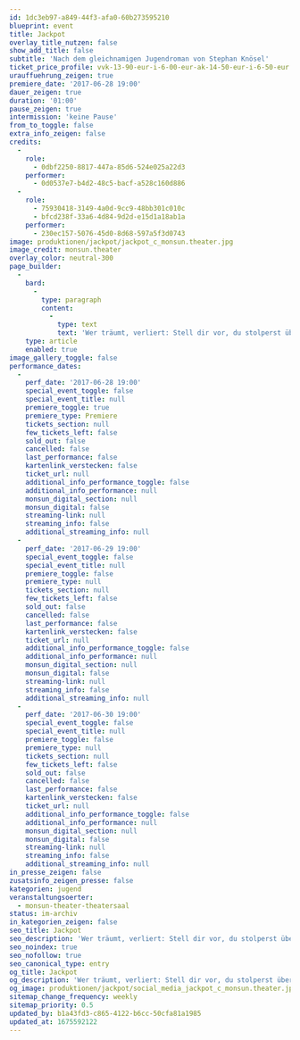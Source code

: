 ```yaml
---
id: 1dc3eb97-a849-44f3-afa0-60b273595210
blueprint: event
title: Jackpot
overlay_title_nutzen: false
show_add_title: false
subtitle: 'Nach dem gleichnamigen Jugendroman von Stephan Knösel'
ticket_price_profile: vvk-13-90-eur-i-6-00-eur-ak-14-50-eur-i-6-50-eur
urauffuehrung_zeigen: true
premiere_date: '2017-06-28 19:00'
dauer_zeigen: true
duration: '01:00'
pause_zeigen: true
intermission: 'keine Pause'
from_to_toggle: false
extra_info_zeigen: false
credits:
  -
    role:
      - 0dbf2250-8817-447a-85d6-524e025a22d3
    performer:
      - 0d0537e7-b4d2-48c5-bacf-a528c160d886
  -
    role:
      - 75930418-3149-4a0d-9cc9-48bb301c010c
      - bfcd238f-33a6-4d84-9d2d-e15d1a18ab1a
    performer:
      - 230ec157-5076-45d0-8d68-597a5f3d0743
image: produktionen/jackpot/jackpot_c_monsun.theater.jpg
image_credit: monsun.theater
overlay_color: neutral-300
page_builder:
  -
    bard:
      -
        type: paragraph
        content:
          -
            type: text
            text: 'Wer träumt, verliert: Stell dir vor, du stolperst über vier Millionen Euro! Dumm nur, dass du nicht der einzige bist, der scharf darauf ist. Wie weit würdest du gehen, um den Jackpot zu kriegen? Den Brüdern Chris und Phil steht das Wasser bis zum Hals: Die Mutter tot, der Vater irgendwo versackt und die Wohnung ist auch demnächst weg. Da beobachtet Chris, wie ein Auto gegen einen Baum kracht. Im Kofferraum: ein geheimnisvolles Mädchen und eine Tasche voller Geld. Jackpot! Der Theaterkurs Klasse 9 zeigt mit Theater und Film eine Geschichte über irrsinnig viel Geld, eine explosive Dreiecksbeziehung und ein paar Zeugen zu viel.'
    type: article
    enabled: true
image_gallery_toggle: false
performance_dates:
  -
    perf_date: '2017-06-28 19:00'
    special_event_toggle: false
    special_event_title: null
    premiere_toggle: true
    premiere_type: Premiere
    tickets_section: null
    few_tickets_left: false
    sold_out: false
    cancelled: false
    last_performance: false
    kartenlink_verstecken: false
    ticket_url: null
    additional_info_performance_toggle: false
    additional_info_performance: null
    monsun_digital_section: null
    monsun_digital: false
    streaming-link: null
    streaming_info: false
    additional_streaming_info: null
  -
    perf_date: '2017-06-29 19:00'
    special_event_toggle: false
    special_event_title: null
    premiere_toggle: false
    premiere_type: null
    tickets_section: null
    few_tickets_left: false
    sold_out: false
    cancelled: false
    last_performance: false
    kartenlink_verstecken: false
    ticket_url: null
    additional_info_performance_toggle: false
    additional_info_performance: null
    monsun_digital_section: null
    monsun_digital: false
    streaming-link: null
    streaming_info: false
    additional_streaming_info: null
  -
    perf_date: '2017-06-30 19:00'
    special_event_toggle: false
    special_event_title: null
    premiere_toggle: false
    premiere_type: null
    tickets_section: null
    few_tickets_left: false
    sold_out: false
    cancelled: false
    last_performance: false
    kartenlink_verstecken: false
    ticket_url: null
    additional_info_performance_toggle: false
    additional_info_performance: null
    monsun_digital_section: null
    monsun_digital: false
    streaming-link: null
    streaming_info: false
    additional_streaming_info: null
in_presse_zeigen: false
zusatsinfo_zeigen_presse: false
kategorien: jugend
veranstaltungsoerter:
  - monsun-theater-theatersaal
status: im-archiv
in_kategorien_zeigen: false
seo_title: Jackpot
seo_description: 'Wer träumt, verliert: Stell dir vor, du stolperst über vier Millionen Euro! Wie weit würdest du gehen, um den Jackpot zu kriegen?'
seo_noindex: true
seo_nofollow: true
seo_canonical_type: entry
og_title: Jackpot
og_description: 'Wer träumt, verliert: Stell dir vor, du stolperst über vier Millionen Euro! Wie weit würdest du gehen, um den Jackpot zu kriegen?'
og_image: produktionen/jackpot/social_media_jackpot_c_monsun.theater.jpg
sitemap_change_frequency: weekly
sitemap_priority: 0.5
updated_by: b1a43fd3-c865-4122-b6cc-50cfa81a1985
updated_at: 1675592122
---
```

